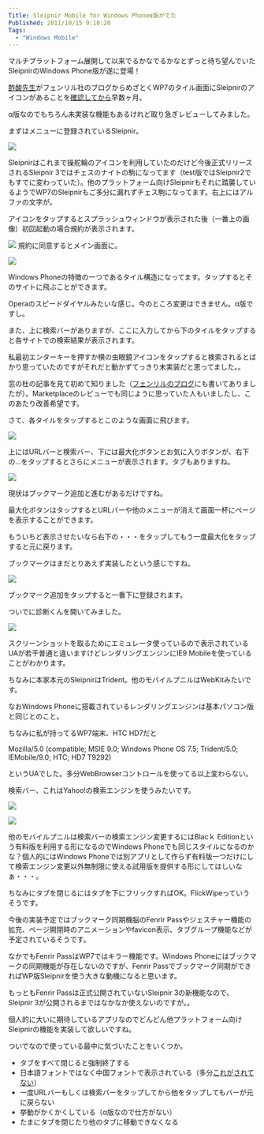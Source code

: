 ```yaml
---
Title: Sleipnir Mobile for Windows Phoneα版がでた
Published: 2011/10/15 9:10:20
Tags:
  - "Windows Mobile"
---
```

マルチプラットフォーム展開して以来でるかなでるかなとずっと待ち望んでいたSleipnirのWindows Phone版が遂に登場！

[酢酸先生](http://twitter.com/ch3cooh)がフェンリル社のブログからめざとくWP7のタイル画面にSleipnirのアイコンがあることを[確認してから](http://d.hatena.ne.jp/ch3cooh393/20110901/1314889576)早数ヶ月。

α版なのでもちろん未実装な機能もあるけれど取り急ぎレビューしてみました。

まずはメニューに登録されているSleipnir。

![](20140126010557.jpg) 

Sleipnirはこれまで操舵輪のアイコンを利用していたのだけど今後正式リリースされるSleipnir 3ではチェスのナイトの駒になってます（test版ではSleipnir2でもすでに変わっていた）。他のプラットフォーム向けSleipnirもそれに踏襲しているようでWP7のSleipnirもご多分に漏れずチェス駒になってます。右上にはアルファの文字が。

アイコンをタップするとスプラッシュウィンドウが表示された後（一番上の画像）初回起動の場合規約が表示されます。

![](20140126010607.jpg) 
規約に同意するとメイン画面に。

![](20140126010613.jpg) 

Windows Phoneの特徴の一つであるタイル構造になってます。タップするとそのサイトに飛ぶことができます。

Operaのスピードダイヤルみたいな感じ。今のところ変更はできません。α版ですし。

また、上に検索バーがありますが、ここに入力してから下のタイルをタップすると各サイトでの検索結果が表示されます。

私最初エンターキーを押すか横の虫眼鏡アイコンをタップすると検索されるとばかり思っていたのですがそれだと動かずてっきり未実装だと思ってました。。

窓の杜の記事を見て初めて知りました（[フェンリルのブログ](http://www.fenrir.co.jp/blog/2011/10/sleipnir-windowsphone-a.html)にも書いてありましたが）。Marketplaceのレビューでも同じように思っていた人もいましたし、このあたり改善希望です。

さて、各タイルをタップするとこのような画面に飛びます。

![](20140126010626.jpg) 

上にはURLバーと検索バー、下には最大化ボタンとお気に入りボタンが、右下の…をタップするとさらにメニューが表示されます。タブもありますね。

![](20140126010639.jpg) 

現状はブックマーク追加と進むがあるだけですね。

最大化ボタンはタップするとURLバーや他のメニューが消えて画面一杯にページを表示することができます。

もういちど表示させたいなら右下の・・・をタップしてもう一度最大化をタップすると元に戻ります。

ブックマークはまだとりあえず実装したという感じですね。

![](20140126010645.jpg) 

ブックマーク追加をタップすると一番下に登録されます。

ついでに診断くんを開いてみました。

![](20140126010701.jpg) 

スクリーンショットを取るためにエミュレータ使っているので表示されているUAが若干普通と違いますけどレンダリングエンジンにIE9 Mobileを使っていることがわかります。

ちなみに本家本元のSleipnirはTrident。他のモバイルプニルはWebKitみたいです。

なおWindows Phoneに搭載されているレンダリングエンジンは基本パソコン版と同じとのこと。

ちなみに私が持ってるWP7端末、HTC HD7だと

Mozilla/5.0 (compatible; MSIE 9.0; Windows Phone OS 7.5; Trident/5.0; IEMobile/9.0; HTC; HD7 T9292)

というUAでした。多分WebBrowserコントロールを使ってる以上変わらない。

検索バー、これはYahoo!の検索エンジンを使うみたいです。

![](20140126010713.jpg) 

![](20140126010723.jpg) 

他のモバイルプニルは検索バーの検索エンジン変更するにはBlacｋ Editionという有料版を利用する形になるのでWindows Phoneでも同じスタイルになるのかな？個人的にはWindows Phoneでは別アプリとして作らず有料版一つだけにして検索エンジン変更以外無制限に使える試用版を提供する形にしてほしいなぁ・・・。

ちなみにタブを閉じるにはタブを下にフリックすればOK。FlickWipeっていうそうです。

今後の実装予定ではブックマーク同期機脳のFenrir Passやジェスチャー機能の拡充、ページ開閉時のアニメーションやfavicon表示、タブグループ機能などが予定されているそうです。

なかでもFenrir PassはWP7ではキラー機能です。Windows Phoneにはブックマークの同期機能が存在しないのですが、Fenrir Passでブックマーク同期ができればWP版Sleipnirを使う大きな動機になると思います。

もっともFenrir Passは正式公開されていないSleipnir 3の新機能なので、Sleipnir 3が公開されるまではなかなか使えないのですが。。

個人的に大いに期待しているアプリなのでどんどん他プラットフォーム向けSleipnirの機能を実装して欲しいですね。

ついでなので使っている最中に気づいたことをいくつか。

- タブをすべて閉じると強制終了する
- 日本語フォントではなく中国フォントで表示されている（多分[これがされてない](http://blogs.msdn.com/b/shintak/archive/2011/07/24/10189220.aspx)）
- 一度URLバーもしくは検索バーをタップしてから他をタップしてもバーが元に戻らない
- 挙動がかくかくしている（α版なので仕方がない）
- たまにタブを閉じたり他のタブに移動できなくなる
